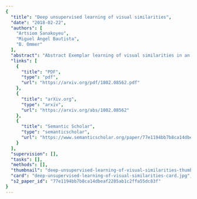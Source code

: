 ```yaml
---
{
  "title": "Deep unsupervised learning of visual similarities",
  "date": "2018-02-22",
  "authors": [
    "Artsiom Sanakoyeu",
    "Miguel Ángel Bautista",
    "B. Ommer"
  ],
  "abstract": "Abstract Exemplar learning of visual similarities in an unsupervised manner is a problem of paramount importance to computer vision. In this context, however, the recent breakthrough in deep learning could not yet unfold its full potential. With only a single positive sample, a great imbalance between one positive and many negatives, and unreliable relationships between most samples, training of Convolutional Neural networks is impaired. In this paper we use weak estimates of local similarities and propose a single optimization problem to extract batches of samples with mutually consistent relations. Conflicting relations are distributed over different batches and similar samples are grouped into compact groups. Learning visual similarities is then framed as a sequence of categorization tasks. The CNN then consolidates transitivity relations within and between groups and learns a single representation for all samples without the need for labels. The proposed unsupervised approach has shown competitive performance on detailed posture analysis and object classification.",
  "links": [
    {
      "title": "PDF",
      "type": "pdf",
      "url": "https://arxiv.org/pdf/1802.08562.pdf"
    },
    {
      "title": "arXiv.org",
      "type": "arxiv",
      "url": "https://arxiv.org/abs/1802.08562"
    },
    {
      "title": "Semantic Scholar",
      "type": "semanticscholar",
      "url": "https://www.semanticscholar.org/paper/77e1194bb7b8ca14dbeaf2285ab1c2ffa55dc83f"
    }
  ],
  "supervision": [],
  "tasks": [],
  "methods": [],
  "thumbnail": "deep-unsupervised-learning-of-visual-similarities-thumb.jpg",
  "card": "deep-unsupervised-learning-of-visual-similarities-card.jpg",
  "s2_paper_id": "77e1194bb7b8ca14dbeaf2285ab1c2ffa55dc83f"
}
---
```


